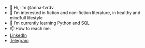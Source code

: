 - 👋 Hi, I’m @anna-tvrdv
- 👀 I’m interested in fiction and non-fiction literature, in healthy and mindfull lifestyle
- 🌱 I’m currently learning Python and SQL
- 📫 How to reach me:
- [LinkedIn](https://www.linkedin.com/in/anna-tverdova-62044b96/)
- [Telegram](https://t.me/anna_apple)
<!---
anna-tvrdv/anna-tvrdv is a ✨ special ✨ repository because its `README.md` (this file) appears on your GitHub profile.
You can click the Preview link to take a look at your changes.
--->
